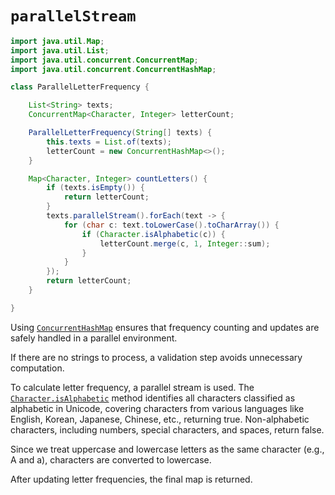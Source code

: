 # `parallelStream`

```java
import java.util.Map;
import java.util.List;
import java.util.concurrent.ConcurrentMap;
import java.util.concurrent.ConcurrentHashMap;

class ParallelLetterFrequency {

    List<String> texts;
    ConcurrentMap<Character, Integer> letterCount;

    ParallelLetterFrequency(String[] texts) {
        this.texts = List.of(texts);
        letterCount = new ConcurrentHashMap<>();
    }

    Map<Character, Integer> countLetters() {
        if (texts.isEmpty()) {
            return letterCount;
        }
        texts.parallelStream().forEach(text -> {
            for (char c: text.toLowerCase().toCharArray()) {
                if (Character.isAlphabetic(c)) {
                    letterCount.merge(c, 1, Integer::sum);
                }
            }
        });
        return letterCount;
    }

}
```

Using [`ConcurrentHashMap`][ConcurrentHashMap] ensures that frequency counting and updates are safely handled in a parallel environment.

If there are no strings to process, a validation step avoids unnecessary computation.

To calculate letter frequency, a parallel stream is used. The [`Character.isAlphabetic`][isAlphabetic] method identifies all characters classified as alphabetic in Unicode, covering characters from various languages like English, Korean, Japanese, Chinese, etc., returning true. Non-alphabetic characters, including numbers, special characters, and spaces, return false.

Since we treat uppercase and lowercase letters as the same character (e.g., A and a), characters are converted to lowercase.

After updating letter frequencies, the final map is returned.

[ConcurrentHashMap]: https://docs.oracle.com/javase/8/docs/api/java/util/concurrent/ConcurrentHashMap.html
[isAlphabetic]: https://docs.oracle.com/javase/8/docs/api/java/lang/Character.html#isAlphabetic-int-
